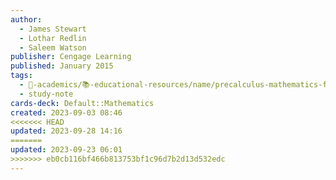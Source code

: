 ```yaml
---
author:
  - James Stewart
  - Lothar Redlin
  - Saleem Watson
publisher: Cengage Learning
published: January 2015
tags:
  - 🔴-academics/📚-educational-resources/name/precalculus-mathematics-for-calculus-7th-edition
  - study-note
cards-deck: Default::Mathematics
created: 2023-09-03 08:46
<<<<<<< HEAD
updated: 2023-09-28 14:16
=======
updated: 2023-09-23 06:01
>>>>>>> eb0cb116bf466b813753bf1c96d7b2d13d532edc
---
```

